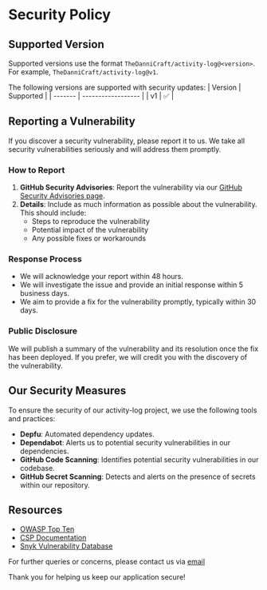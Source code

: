 # Security Policy

## Supported Version

Supported versions use the format `TheDanniCraft/activity-log@<version>`. For example, `TheDanniCraft/activity-log@v1`.

The following versions are supported with security updates:
| Version | Supported          |
| ------- | ------------------ |
| v1   | :white_check_mark: |

## Reporting a Vulnerability

If you discover a security vulnerability, please report it to us. We take all security vulnerabilities seriously and will address them promptly.

### How to Report

1. **GitHub Security Advisories**: Report the vulnerability via our [GitHub Security Advisories page](https://github.com/TheDanniCraft/activity-log/security/advisories/new).
2. **Details**: Include as much information as possible about the vulnerability. This should include:
   - Steps to reproduce the vulnerability
   - Potential impact of the vulnerability
   - Any possible fixes or workarounds

### Response Process

- We will acknowledge your report within 48 hours.
- We will investigate the issue and provide an initial response within 5 business days.
- We aim to provide a fix for the vulnerability promptly, typically within 30 days.

### Public Disclosure

We will publish a summary of the vulnerability and its resolution once the fix has been deployed. If you prefer, we will credit you with the discovery of the vulnerability.

## Our Security Measures

To ensure the security of our activity-log project, we use the following tools and practices:

- **Depfu**: Automated dependency updates.
- **Dependabot**: Alerts us to potential security vulnerabilities in our dependencies.  
- **GitHub Code Scanning**: Identifies potential security vulnerabilities in our codebase.
- **GitHub Secret Scanning**: Detects and alerts on the presence of secrets within our repository.

## Resources

- [OWASP Top Ten](https://owasp.org/www-project-top-ten/)
- [CSP Documentation](https://developer.mozilla.org/en-US/docs/Web/HTTP/CSP)
- [Snyk Vulnerability Database](https://snyk.io/vuln/)

For further queries or concerns, please contact us via [email](mailto:mail@thedannicraft.de)

Thank you for helping us keep our application secure!